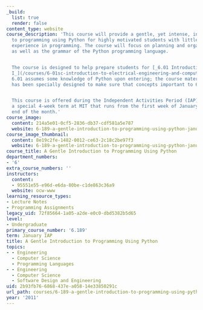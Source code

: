 ```yaml
---
_build:
  list: true
  render: false
content_type: website
course_description: 'This course will provide a gentle, yet intense, introduction
  to programming using Python for highly motivated students with little or no prior
  experience in programming. The course will focus on planning and organizing programs,
  as well as the grammar of the Python programming language.


  The course is designed to help prepare students for [_6.01 Introduction to EECS
  I_](/courses/6-01sc-introduction-to-electrical-engineering-and-computer-science-i-spring-2011/).
  6.01 assumes some knowledge of Python upon entering; the course material for 6.189
  has been specially designed to make sure that concepts important to 6.01 are covered.


  This course is offered during the Independent Activities Period (IAP), which is
  a special 4-week term at MIT that runs from the first week of January until the
  end of the month.'
course_image:
  content: 214a5e01-0cf5-2836-db37-cdf581a5e787
  website: 6-189-a-gentle-introduction-to-programming-using-python-january-iap-2011
course_image_thumbnail:
  content: 8e19c2fe-1482-0012-ce63-2c18c2be97f3
  website: 6-189-a-gentle-introduction-to-programming-using-python-january-iap-2011
course_title: A Gentle Introduction to Programming Using Python
department_numbers:
- '6'
extra_course_numbers: ''
instructors:
  content:
  - 95551e55-e96d-e6da-80be-c1de863c36a9
  website: ocw-www
learning_resource_types:
- Lecture Notes
- Programming Assignments
legacy_uid: 72f85664-1a05-a2de-e0c0-dbd5382b5d65
level:
- Undergraduate
primary_course_number: '6.189'
term: January IAP
title: A Gentle Introduction to Programming Using Python
topics:
- - Engineering
  - Computer Science
  - Programming Languages
- - Engineering
  - Computer Science
  - Software Design and Engineering
uid: 2b93fb76-6868-437e-a058-14e33850291c
url_path: courses/6-189-a-gentle-introduction-to-programming-using-python-january-iap-2011
year: '2011'
---
```

